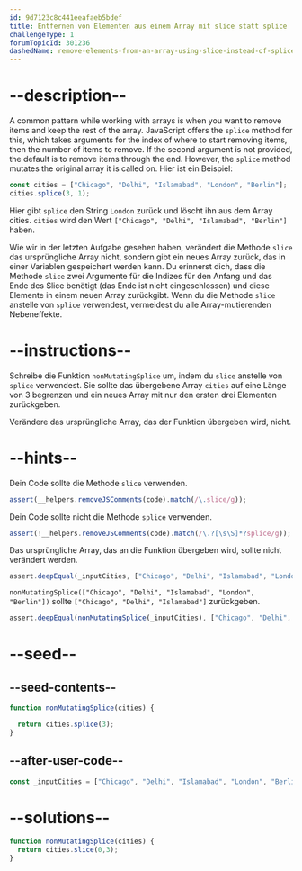 ```yaml
---
id: 9d7123c8c441eeafaeb5bdef
title: Entfernen von Elementen aus einem Array mit slice statt splice
challengeType: 1
forumTopicId: 301236
dashedName: remove-elements-from-an-array-using-slice-instead-of-splice
---
```


# --description--

A common pattern while working with arrays is when you want to remove items and keep the rest of the array. JavaScript offers the `splice` method for this, which takes arguments for the index of where to start removing items, then the number of items to remove. If the second argument is not provided, the default is to remove items through the end. However, the `splice` method mutates the original array it is called on. Hier ist ein Beispiel:

```js
const cities = ["Chicago", "Delhi", "Islamabad", "London", "Berlin"];
cities.splice(3, 1);
```

Hier gibt `splice` den String `London` zurück und löscht ihn aus dem Array cities. `cities` wird den Wert `["Chicago", "Delhi", "Islamabad", "Berlin"]` haben.

Wie wir in der letzten Aufgabe gesehen haben, verändert die Methode `slice` das ursprüngliche Array nicht, sondern gibt ein neues Array zurück, das in einer Variablen gespeichert werden kann. Du erinnerst dich, dass die Methode `slice` zwei Argumente für die Indizes für den Anfang und das Ende des Slice benötigt (das Ende ist nicht eingeschlossen) und diese Elemente in einem neuen Array zurückgibt. Wenn du die Methode `slice` anstelle von `splice` verwendest, vermeidest du alle Array-mutierenden Nebeneffekte.

# --instructions--

Schreibe die Funktion `nonMutatingSplice` um, indem du `slice` anstelle von `splice` verwendest. Sie sollte das übergebene Array `cities` auf eine Länge von 3 begrenzen und ein neues Array mit nur den ersten drei Elementen zurückgeben.

Verändere das ursprüngliche Array, das der Funktion übergeben wird, nicht.

# --hints--

Dein Code sollte die Methode `slice` verwenden.

```js
assert(__helpers.removeJSComments(code).match(/\.slice/g));
```

Dein Code sollte nicht die Methode `splice` verwenden.

```js
assert(!__helpers.removeJSComments(code).match(/\.?[\s\S]*?splice/g));
```

Das ursprüngliche Array, das an die Funktion übergeben wird, sollte nicht verändert werden.

```js
assert.deepEqual(_inputCities, ["Chicago", "Delhi", "Islamabad", "London", "Berlin"]);
```

`nonMutatingSplice(["Chicago", "Delhi", "Islamabad", "London", "Berlin"])` sollte `["Chicago", "Delhi", "Islamabad"]` zurückgeben.

```js
assert.deepEqual(nonMutatingSplice(_inputCities), ["Chicago", "Delhi", "Islamabad"]);
```

# --seed--

## --seed-contents--

```js
function nonMutatingSplice(cities) {

  return cities.splice(3);
}
```

## --after-user-code--

```js
const _inputCities = ["Chicago", "Delhi", "Islamabad", "London", "Berlin"];
```

# --solutions--

```js
function nonMutatingSplice(cities) {
  return cities.slice(0,3);
}
```
